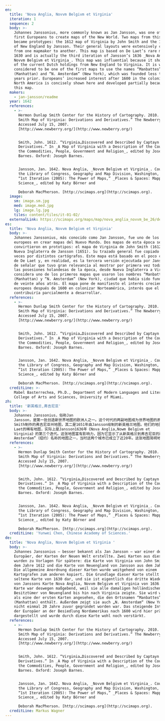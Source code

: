 ```yaml
---
en:
  title: 'Nova Anglia, Novvm Belgivm et Virginia'
  iteration: 1
  sequence: 2
  body: >-
    Johannes Janssonius, more commonly known as Jan Jansson, was one of the
    first Europeans to create maps of the New World. Two maps from this era
    became prototypes: the 1612 map of Virginia by John Smith and the 1651 map
    of New England by Jansson. Their general layouts were extensively copied
    from one mapmaker to another. This map is based on De Laet’s rare map of
    1630 and is actually the third iteration of Jansson’s 1636 _Nova Anglia,
    Novvm Belgivm et Virginia_. This map was influential because it showed all
    of the current Dutch holdings from New England to Virginia. It is widely
    considered to be one of the first maps to use the names “Manbattes”
    (Manhattan) and “N. Amsterdam” (New York), which was founded less than 20
    years prior. Europeans’ increased interest after 1600 in the colonization of
    North America is concisely shown here and developed partially because of
    this map.
  makers:
    - jan-jansson/readme
  year: 1642
  references:
    - >-
      Hermon Dunlap Smith Center for the History of Cartography. 2010. “The John
      Smith Map of Virginia: Derivations and Derivatives.” The Newberry Library.
      Accessed July 15, 2007.
      [http://www.newberry.org/](http://www.newberry.org/)


      Smith, John. 1612. “Virginia…Discovered and Described by Captayn John
      Derivatives.” In _A Map of Virginia with a Description of the Countrey,
      the Commodities, People, Government and Religion_, edited by Joseph
      Barnes. Oxford: Joseph Barnes.


      Jansson, Jan. 1642. Nova Anglia, _Novvm Belgivm et Virginia_. Courtesy of
      the Library of Congress, Geography and Map Division, Washington, DC. In
      “1st Iteration (2005): The Power of Maps,” _Places & Spaces: Mapping
      Science_, edited by Katy Börner and  

      Deborah MacPherson. [http://scimaps.org](http://scimaps.org).
  image:
    sm: image.sm.jpg
    med: image.med.jpg
    lg: image.lg.jpg
    tiles: content/tiles/it-01-02/
  externalLink: https://scimaps.org/maps/map/nova_anglia_novvm_be_26/detail
es:
  title: 'Nova Anglia, Novvm Belgivm et Virginia'
  body: >-
    Johannes Janssonius, más conocido como Jan Jansson, fue uno de los primeros
    europeos en crear mapas del Nuevo Mundo. Dos mapas de esta época se
    convirtieron en prototipos: el mapa de Virginia de John Smith (1612) y el de
    Nueva Inglaterra de Jansson (1651). Su trazado general fue copiado muchas
    veces por distintos cartógrafos. Este mapa está basado en el poco conocido
    de De Laet y, en realidad, es la tercera versión ejecutada por Jansson. Es
    de señalar que tuvo gran relevancia al mostrar por primera vez todas todas
    las posesiones holandesas de la época, desde Nueva Inglaterra a Virginia. Se
    considera uno de los primeros mapas que usaron los nombres “Manbattes”
    (Manhattan) y “N. Amsterdam” (New York), ciudad que había sido fundada menos
    de veinte años atrás. El mapa pone de manifiesto el interés creciente de los
    europeos después de 1600 en colonizar Norteamérica, interés que el mapa
    contribuiría parcialmente a desarrollar.
  references:
    - >-
      Hermon Dunlap Smith Center for the History of Cartography. 2010. “The John
      Smith Map of Virginia: Derivations and Derivatives.” The Newberry Library.
      Accessed July 15, 2007.
      [http://www.newberry.org/](http://www.newberry.org/)


      Smith, John. 1612. “Virginia…Discovered and Described by Captayn John
      Derivatives.” In _A Map of Virginia with a Description of the Countrey,
      the Commodities, People, Government and Religion_, edited by Joseph
      Barnes. Oxford: Joseph Barnes.


      Jansson, Jan. 1642. Nova Anglia, _Novvm Belgivm et Virginia_. Courtesy of
      the Library of Congress, Geography and Map Division, Washington, DC. In
      “1st Iteration (2005): The Power of Maps,” _Places & Spaces: Mapping
      Science_, edited by Katy Börner and  

      Deborah MacPherson. [http://scimaps.org](http://scimaps.org).
  creditLine: >-
    Mabel Basterrechea, Ph.D., Department of Modern Languages and Literatures,
    College of Arts and Sciences, University of Miami.
zh:
  title: '新英格兰,弗吉尼亚'
  body: >-
    Johannes Janssonius，俗称Jan
    Jansson，是第一批创造新世界地图的欧洲人之一。这个时代的两副地图成为世界地图的原型：其一是1612年由John
    Smith制作的弗吉尼亚州地图，其二是1651年由Jansson绘制的新英格兰地图。他们的地图原型被地图制作者广泛复制，这张地图是基于1630年De
    Laet的稀有地图，实际上是Jansson1636年《Nova Anglia,Nowm Belgivm et
    Virginia》的第三个迭代。这张地图富有影响力，因为它显示了从新英格兰到弗吉尼亚的所有荷兰占领区域。它被广泛认为是首次使用“Manbattes”（曼哈顿）和“N.
    Amsterdam”（纽约）名称的地图之一，当时这两个城市已成立了近20年。这张地图简明地显示了欧洲人在十七世纪后日益增长的对北美殖民地的兴趣。
  references:
    - >-
      Hermon Dunlap Smith Center for the History of Cartography. 2010. “The John
      Smith Map of Virginia: Derivations and Derivatives.” The Newberry Library.
      Accessed July 15, 2007.
      [http://www.newberry.org/](http://www.newberry.org/)


      Smith, John. 1612. “Virginia…Discovered and Described by Captayn John
      Derivatives.” In _A Map of Virginia with a Description of the Countrey,
      the Commodities, People, Government and Religion_, edited by Joseph
      Barnes. Oxford: Joseph Barnes.


      Jansson, Jan. 1642. Nova Anglia, _Novvm Belgivm et Virginia_. Courtesy of
      the Library of Congress, Geography and Map Division, Washington, DC. In
      “1st Iteration (2005): The Power of Maps,” _Places & Spaces: Mapping
      Science_, edited by Katy Börner and  

      Deborah MacPherson. [http://scimaps.org](http://scimaps.org).
  creditLine: 'Yunwei Chen, Chinese Academy of Sciences.'
de:
  title: 'Nova Anglia, Novvm Belgivm et Virginia '
  body: >-
    Johannes Janssonius – besser bekannt als Jan Jansson – war einer der ersten
    Europäer, der Karten der Neuen Welt erstellte. Zwei Karten aus dieser Zeit
    wurden zu Vorlagen für spätere: die Karte von Virginia von John Smith aus
    dem Jahre 1612 und die Karte von Neuengland von Jansson aus dem Jahre 1651.
    Die allgemeine Anordnung dieser Karten wurde weitgehend von einem
    Kartografen zum anderen kopiert. Die Grundlage dieser Karte stellt De Laets
    seltene Karte von 1630 dar, und sie ist eigentlich die dritte Wiederauflage
    von Janssons Karte Nova Anglia, Novvm Belgivm et Virginia von 1636. Diese
    Karte war deswegen maßgebend, weil sie alle damaligen holländischen
    Besitztümer von Neuengland bis hin nach Virginia zeigte. Sie wird weithin
    als eine der ersten Karten angesehen, die den Ortsnamen “Manbattes”
    (Manhattan) enthält. Außerdem zeigt sie auch „N. Amsterdam“ (New York), das
    nicht einmal 20 Jahre zuvor gegründet worden war. Das steigende Interesse
    der Europäer an der Besiedlung Nordamerikas nach 1600 wird hier prägnant
    dargestellt und wurde durch diese Karte wohl noch verstärkt.
  references:
    - >-
      Hermon Dunlap Smith Center for the History of Cartography. 2010. “The John
      Smith Map of Virginia: Derivations and Derivatives.” The Newberry Library.
      Accessed July 15, 2007.
      [http://www.newberry.org/](http://www.newberry.org/)


      Smith, John. 1612. “Virginia…Discovered and Described by Captayn John
      Derivatives.” In _A Map of Virginia with a Description of the Countrey,
      the Commodities, People, Government and Religion_, edited by Joseph
      Barnes. Oxford: Joseph Barnes.


      Jansson, Jan. 1642. Nova Anglia, _Novvm Belgivm et Virginia_. Courtesy of
      the Library of Congress, Geography and Map Division, Washington, DC. In
      “1st Iteration (2005): The Power of Maps,” _Places & Spaces: Mapping
      Science_, edited by Katy Börner and  

      Deborah MacPherson. [http://scimaps.org](http://scimaps.org).
  creditLine: Markus Wagner
---
```

